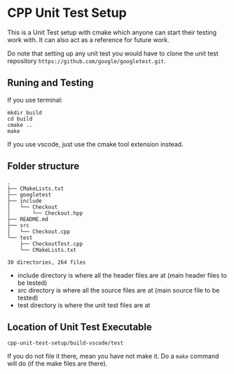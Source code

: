 # CPP Unit Test Setup

This is a Unit Test setup with cmake which anyone can start their testing work with. It can also act as a reference for future work.

Do note that setting up any unit test you would have to clone the unit test repository `https://github.com/google/googletest.git`.

## Runing and Testing

If you use terminal:
```
mkdir build
cd build
cmake ..
make
```

If you use vscode, just use the cmake tool extension instead.

## Folder structure

```
.
├── CMakeLists.txt
├── googletest
├── include
│   └── Checkout
│       └── Checkout.hpp
├── README.md
├── src
│   └── Checkout.cpp
└── test
    ├── CheckoutTest.cpp
    └── CMakeLists.txt

30 directories, 264 files
```

- include directory is where all the header files are at (main header files to be tested)
- src directory is where all the source files are at (main source file to be tested)
- test directory is where the unit test files are at

## Location of Unit Test Executable

```
cpp-unit-test-setup/build-vscode/test
```

If you do not file it there, mean you have not make it. Do a `make` command will do (if the make files are there).